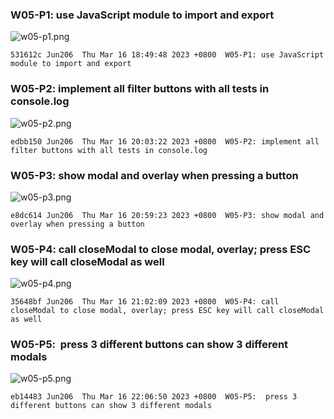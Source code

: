 ### W05-P1: use JavaScript module to import and export

![w05-p1.png](https://obsbeppzfkkzhooliozs.supabase.co/storage/v1/object/public/demo-93/md_img/w05/w05_md/p1.png)

```
531612c Jun206  Thu Mar 16 18:49:48 2023 +0800  W05-P1: use JavaScript module to import and export
```

### W05-P2: implement all filter buttons with all tests in console.log

![w05-p2.png](https://obsbeppzfkkzhooliozs.supabase.co/storage/v1/object/public/demo-93/md_img/w05/w05_md/p2.png?t=2023-03-16T12%3A00%3A07.397Z)

```
edbb150 Jun206  Thu Mar 16 20:03:22 2023 +0800  W05-P2: implement all filter buttons with all tests in console.log
```

### W05-P3: show modal and overlay when pressing a button

![w05-p3.png](https://obsbeppzfkkzhooliozs.supabase.co/storage/v1/object/public/demo-93/md_img/w05/w05_md/p3.png?t=2023-03-16T12%3A58%3A01.167Z)

```
e8dc614 Jun206  Thu Mar 16 20:59:23 2023 +0800  W05-P3: show modal and overlay when pressing a button
```

### W05-P4: call closeModal to close modal, overlay; press ESC key will call closeModal as well

![w05-p4.png](https://obsbeppzfkkzhooliozs.supabase.co/storage/v1/object/public/demo-93/md_img/w05/w05_md/p4.png?t=2023-03-16T12%3A58%3A43.647Z)

```
35648bf Jun206  Thu Mar 16 21:02:09 2023 +0800  W05-P4: call closeModal to close modal, overlay; press ESC key will call closeModal as well
```

### W05-P5:  press 3 different buttons can show 3 different modals

![w05-p5.png](https://obsbeppzfkkzhooliozs.supabase.co/storage/v1/object/public/demo-93/md_img/w05/w05_md/p5.png)

```
eb14483 Jun206  Thu Mar 16 22:06:50 2023 +0800  W05-P5:  press 3 different buttons can show 3 different modals
```
